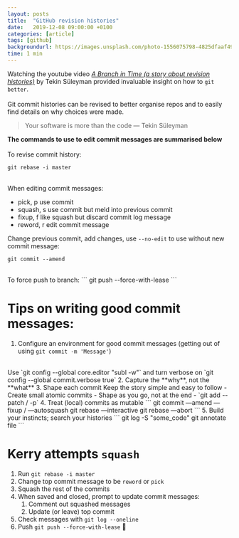 ```yaml
---
layout: posts
title:  "GitHub revision histories"
date:   2019-12-08 09:00:00 +0100
categories: [article]
tags: [github]
backgroundurl: https://images.unsplash.com/photo-1556075798-4825dfaaf498
time: 1 min
---
```


Watching the youtube video *[A Branch in Time (a story about revision histories)](https://www.youtube.com/watch?v=1NoNTqank_U)* by Tekin Süleyman provided invaluable insight on how to `git better`. 
<br><br>
Git commit histories can be revised to better organise repos and to easily find details on why choices were made. 

> Your software is more than the code — Tekin Süleyman

**The commands to use to edit commit messages are summarised below**
<br><br>
To revise commit history:
```
git rebase -i master
```
<br>
When editing commit messages:

- pick, p use commit
- squash, s use commit but meld into previous commit
- fixup, f like squash but discard commit log message
- reword, r edit commit message

Change previous commit, add changes, use `--no-edit` to use without new commit message:
```
git commit --amend
```
<br>
To force push to branch:
```
git push --force-with-lease
```

# Tips on writing good commit messages:

1. Configure an environment for good commit messages (getting out of using `git commit -m 'Message'`)
<br>
Use `git config --global core.editor "subl -w"` and turn verbose on `git config --global commit.verbose true`
2. Capture the **why**, not the **what**
3. Shape each commit
Keep the story simple and easy to follow
    - Create small atomic commits
    - Shape as you go, not at the end
    - `git add --patch / -p`
4. Treat (local) commits as mutable
```
git commit —amend
—fixup / —autosquash
git rebase —interactive
git rebase —abort
```
5. Build your instincts; search your histories
```
git log -S "some_code"
git annotate file
```

# Kerry attempts `squash`

1. Run `git rebase -i master`
2. Change top commit message to be `reword` or `pick`
3. Squash the rest of the commits
4. When saved and closed, prompt to update commit messages:
    1. Comment out squashed messages
    2. Update (or leave) top commit
5. Check messages with `git log --oneline`
6. Push `git push --force-with-lease` 🥳